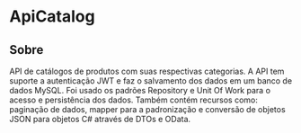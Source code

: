 # ApiCatalog

## Sobre

API de catálogos de produtos com suas respectivas categorias. A API tem suporte a autenticação JWT e faz o salvamento dos dados em um banco de dados MySQL. Foi usado os padrões Repository e Unit Of Work para o acesso e persistência dos dados. Também contém recursos como: paginação de dados, mapper para a padronização e conversão de objetos JSON para objetos C# através de DTOs e OData.

